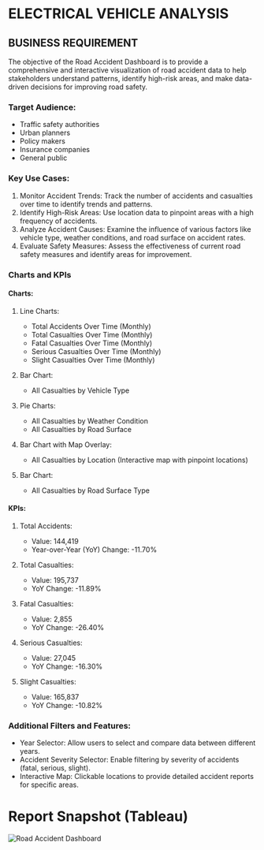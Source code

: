 # ELECTRICAL VEHICLE ANALYSIS


## BUSINESS REQUIREMENT

The objective of the Road Accident Dashboard is to provide a comprehensive and interactive visualization of road accident data to help stakeholders understand patterns, identify high-risk areas, and make data-driven decisions for improving road safety.

### Target Audience:
- Traffic safety authorities
- Urban planners
- Policy makers
- Insurance companies
- General public

### Key Use Cases:
1. Monitor Accident Trends: Track the number of accidents and casualties over time to identify trends and patterns.
2. Identify High-Risk Areas: Use location data to pinpoint areas with a high frequency of accidents.
3. Analyze Accident Causes: Examine the influence of various factors like vehicle type, weather conditions, and road surface on accident rates.
4. Evaluate Safety Measures: Assess the effectiveness of current road safety measures and identify areas for improvement.

### Charts and KPIs 

#### Charts:
1. Line Charts:
   - Total Accidents Over Time (Monthly)
   - Total Casualties Over Time (Monthly)
   - Fatal Casualties Over Time (Monthly)
   - Serious Casualties Over Time (Monthly)
   - Slight Casualties Over Time (Monthly)

2. Bar Chart:
   - All Casualties by Vehicle Type

3. Pie Charts:
   - All Casualties by Weather Condition
   - All Casualties by Road Surface

4. Bar Chart with Map Overlay:
   - All Casualties by Location (Interactive map with pinpoint locations)

5. Bar Chart:
   - All Casualties by Road Surface Type

#### KPIs:
1. Total Accidents: 
   - Value: 144,419
   - Year-over-Year (YoY) Change: -11.70%

2. Total Casualties: 
   - Value: 195,737
   - YoY Change: -11.89%

3. Fatal Casualties: 
   - Value: 2,855
   - YoY Change: -26.40%

4. Serious Casualties: 
   - Value: 27,045
   - YoY Change: -16.30%

5. Slight Casualties: 
   - Value: 165,837
   - YoY Change: -10.82%

### Additional Filters and Features:
- Year Selector: Allow users to select and compare data between different years.
- Accident Severity Selector: Enable filtering by severity of accidents (fatal, serious, slight).
- Interactive Map: Clickable locations to provide detailed accident reports for specific areas.



# Report Snapshot (Tableau)

![Road Accident Dashboard](https://github.com/user-attachments/assets/c88ef5c5-3348-4c05-aea7-fa2c9b182b8f)
